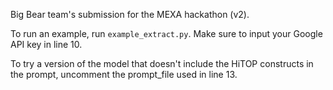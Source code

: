 Big Bear team's submission for the MEXA hackathon (v2). 

To run an example, run `example_extract.py`. Make sure to input your Google API key in line 10. 

To try a version of the model that doesn't include the HiTOP constructs in the prompt, uncomment the prompt_file used in line 13. 
